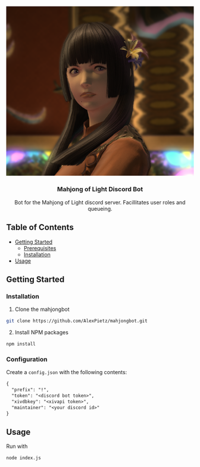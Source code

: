 <!--
*** Thanks for checking out this README Template. If you have a suggestion that would
*** make this better, please fork the mahjongbot and create a pull request or simply open
*** an issue with the tag "enhancement".
*** Thanks again! Now go create something AMAZING! :D
***
***
***
*** To avoid retyping too much info. Do a search and replace for the following:
*** AlexPietz, mahjongbot, twitter_handle, email
-->





<!-- PROJECT SHIELDS -->


<!-- PROJECT LOGO -->
<br />
<p align="center">
  <a href="https://github.com/AlexPietz/mahjongbot">
    <img src="assets/avatar.png" alt="Logo">
  </a>

  <h3 align="center">Mahjong of Light Discord Bot</h3>

  <p align="center">
    Bot for the Mahjong of Light discord server. Facillitates user roles and queueing.
  </p>
</p>



<!-- TABLE OF CONTENTS -->
## Table of Contents

* [Getting Started](#getting-started)
  * [Prerequisites](#prerequisites)
  * [Installation](#installation)
* [Usage](#usage)




<!-- GETTING STARTED -->
## Getting Started

### Installation
 
1. Clone the mahjongbot
```sh
git clone https://github.com/AlexPietz/mahjongbot.git
```
2. Install NPM packages
```sh
npm install
```

### Configuration
Create a `config.json` with the following contents:
```
{
  "prefix": "!",
  "token": "<discord bot token>", 
  "xivdbkey": "<xivapi token>", 
  "maintainer": "<your discord id>" 
}
```

<!-- USAGE EXAMPLES -->
## Usage
Run with 
```sh
node index.js
```
